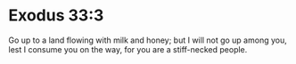 # Exodus 33:3

Go up to a land flowing with milk and honey; but I will not go up among you, lest I consume you on the way, for you are a stiff-necked people.
